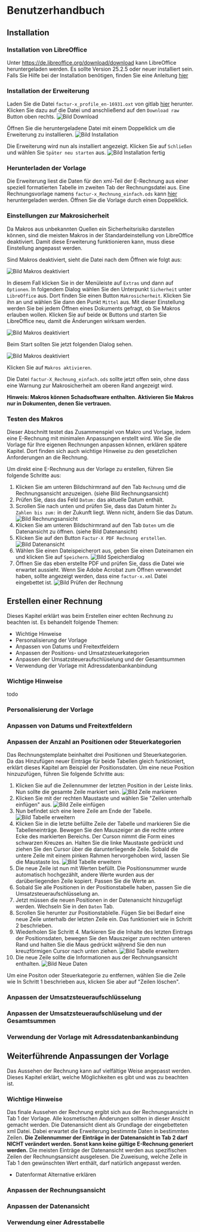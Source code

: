 # Benutzerhandbuch

## Installation

### Installation von LibreOffice

Unter https://de.libreoffice.org/download/download kann LibreOffice heruntergeladen werden. Es sollte Version 25.2.5 oder neuer installiert sein. Falls Sie Hilfe bei der Installation benötigen, finden Sie eine Anleitung [hier](https://de.libreoffice.org/get-help/install-howto/)

### Installation der Erweiterung

Laden Sie die Datei `factur-x_profile_en-16931.oxt` von gitlab [hier](https://github.com/Pityrias/zugferd-facturx-rechnungen-profil-en16931) herunter. Klicken Sie dazu auf die Datei und anschließend auf den `Download raw` Button oben rechts. ![Bild Download](../images/download_oxt.jpg)

Öffnen Sie die heruntergeladene Datei mit einem Doppelklick um die Erweiterung zu installieren.
![Bild Installation](../images/install_oxt.jpg)

Die Erweiterung wird nun als installiert angezeigt. Klicken Sie auf `Schließen` und wählen Sie `Später neu starten` aus.
![Bild Installation fertig](../images/install_oxt2.jpg)

### Herunterladen der Vorlage

Die Erweiterung liest die Daten für den xml-Teil der E-Rechnung aus einer speziell formatierten Tabelle im zweiten Tab der Rechnungsdatei aus. Eine Rechnungsvorlage namens `factur-x_Rechnung_einfach.ods` kann [hier](https://github.com/Pityrias/zugferd-facturx-rechnungen-profil-en16931) heruntergeladen werden. Öffnen Sie die Vorlage durch einen Doppelklick.

### Einstellungen zur Makrosicherheit

Da Makros aus unbekannten Quellen ein Sicherheitsrisiko darstellen können, sind die meisten Makros in der Standardeinstellung von LibreOffice deaktiviert. Damit diese Erweiterung funktionieren kann, muss diese Einstellung angepasst werden.

Sind Makros deaktiviert, sieht die Datei nach dem Öffnen wie folgt aus:

![Bild Makros deaktiviert](../images/activate_macros3.jpg)

In diesem Fall klicken Sie in der Menüleiste auf `Extras` und dann auf `Optionen`. In folgendem Dialog wählen Sie den Unterpunkt `Sicherheit` unter `LibreOffice` aus. Dort finden Sie einen Button `Makrosicherheit`. Klicken Sie ihn an und wählen Sie dann den Punkt `Mittel` aus. Mit dieser Einstellung werden Sie bei jedem Öffnen eines Dokuments gefragt, ob Sie Makros erlauben wollen. Klicken Sie auf beide `OK` Buttons und starten Sie LibreOffice neu, damit die Änderungen wirksam werden.

![Bild Makros deaktiviert](../images/activate_macros2.jpg)

Beim Start sollten Sie jetzt folgenden Dialog sehen.

![Bild Makros deaktiviert](../images/activate_macros.jpg)

Klicken Sie auf `Makros aktivieren`.

Die Datei `factur-X_Rechnung_einfach.ods` sollte jetzt offen sein, ohne dass eine Warnung zur Makrosicherheit am oberen Rand angezeigt wird.

**Hinweis: Makros können Schadsoftware enthalten. Aktivieren Sie Makros nur in Dokumenten, denen Sie vertrauen.**

### Testen des Makros

Dieser Abschnitt testet das Zusammenspiel von Makro und Vorlage, indem eine E-Rechnung mit minimalen Anpassungen erstellt wird. Wie Sie die Vorlage für Ihre eigenen Rechnungen anpassen können, erklären spätere Kapitel. Dort finden sich auch wichtige Hinweise zu den gesetzlichen Anforderungen an die Rechnung.

Um direkt eine E-Rechnung aus der Vorlage zu erstellen, führen Sie folgende Schritte aus:
1. Klicken Sie am unteren Bildschirmrand auf den Tab `Rechnung` umd die Rechnungsansicht anzuzeigen. (siehe Bild Rechnungsansicht)
2. Prüfen Sie, dass das Feld `Datum:` das aktuelle Datum enthält.
3. Scrollen Sie nach unten und prüfen Sie, dass das Datum hinter `Zu Zahlen bis zum:` in der Zukunft liegt. Wenn nicht, ändern Sie das Datum.
![Bild Rechnungsansicht](../images/ansicht_rechnung.jpg)
4. Klicken Sie am unteren Bildschirmrand auf den Tab `Daten` um die Datenansicht zu öffnen. (siehe Bild Datenansicht)
5. Klicken Sie auf den Button `Factur-X PDF Rechnung erstellen`.
![Bild Datenansicht](../images/ansicht_daten.jpg)
6. Wählen Sie einen Dateispeicherort aus, geben Sie einen Dateinamen ein und klicken Sie auf `Speichern`.
![Bild Speicherdialog](../images/rechnung_speichern.jpg)
7. Öffnen Sie das eben erstellte PDF und prüfen Sie, dass die Datei wie erwartet aussieht. Wenn Sie Adobe Acrobat zum Öffnen verwendet haben, sollte angezeigt werden, dass eine `factur-x.xml` Datei eingebettet ist.
![Bild Prüfen der Rechnung](../images/check_rechnung.jpg)

## Erstellen einer Rechnung

Dieses Kapitel erklärt was beim Erstellen einer echten Rechnung zu beachten ist.
Es behandelt folgende Themen:

- Wichtige Hinweise
- Personalisierung der Vorlage
- Anpassen von Datums und Freitextfeldern
- Anpassen der Positions- und Umsatzsteuerkategorien
- Anpassen der Umsatzsteueraufschlüselung und der Gesamtsummen
- Verwendung der Vorlage mit Adressdatenbankanbindung

### Wichtige Hinweise

todo

### Personalisierung der Vorlage

### Anpassen von Datums und Freitextfeldern

### Anpassen der Anzahl an Positionen oder Steuerkategorien

Das Rechnungstemplate beinhaltet drei Positionen und Steuerkategorien. Da das Hinzufügen neuer Einträge für beide Tabellen gleich funktioniert, erklärt dieses Kapitel am Beispiel der Positionsdaten. Um eine neue Position hinzuzufügen, führen Sie folgende Schritte aus:

1. Klicken Sie auf die Zeilennummer der letzten Position in der Leiste links. Nun sollte die gesamte Zeile markiert sein.
![Bild Zeile markieren](../images/position_add0.jpg)
2. Klicken Sie mit der rechten Maustaste und wählen Sie "Zeilen unterhalb einfügen" aus.
![Bild Zeile einfügen](../images/position_add1.jpg)
3. Nun befindet sich eine leere Zeile am Ende der Tabelle.
![Bild Tabelle erweitern](../images/position_add2.jpg)
4. Klicken Sie in die letzte befüllte Zeile der Tabelle und markieren Sie die Tabelleneinträge. Bewegen Sie den Mauszeiger an die rechte untere Ecke des markierten Bereichs. Der Curson nimmt die Form eines schwarzen Kreuzes an. Halten Sie die linke Maustaste gedrückt und ziehen Sie den Cursor über die darunterliegende Zeile. Sobald die untere Zeile mit einem pinken Rahmen hervorgehoben wird, lassen Sie die Maustaste los.
![Bild Tabelle erweitern](../images/position_add3.jpg)
5. Die neue Zeile ist nun mit Werten befüllt. Die Positionsnummer wurde automatisch hochgezählt, andere Werte wurden aus der darüberliegenden Zeile kopiert. Passen Sie die Werte an.
6. Sobald Sie alle Positionen in der Positionstabelle haben, passen Sie die Umsatzsteueraufschlüsselung an.
7. Jetzt müssen die neuen Positionen in der Datenansicht hinzugefügt werden. Wechseln Sie in den `Daten` Tab.
8. Scrollen Sie herunter zur Positionstablelle. Fügen Sie bei Bedarf eine neue Zeile unterhalb der letzten Zeile ein. Das funktioniert wie in Schritt 2 beschrieben.
9. Wiederholen Sie Schritt 4. Markieren Sie die Inhalte des letzten Eintrags der Positionsdaten, bewegen Sie den Mauszeiger zum rechten unteren Rand und halten Sie die Maus gedrückt während Sie den nun kreuzförmigen Cursor nach unten ziehen.
![Bild Tabelle erweitern](../images/position_add4.jpg)
10. Die neue Zeile sollte die Informationen aus der Rechnungsansicht enthalten.
![Bild Neue Daten](../images/position_add5.jpg)

Um eine Positon oder Steuerkategorie zu entfernen, wählen Sie die Zeile wie In Schritt 1 beschrieben aus, klicken Sie aber auf "Zeilen löschen".

### Anpassen der Umsatzsteueraufschlüsselung

### Anpassen der Umsatzsteueraufschlüselung und der Gesamtsummen

### Verwendung der Vorlage mit Adressdatenbankanbindung

## Weiterführende Anpassungen der Vorlage

Das Aussehen der Rechnung kann auf vielfältige Weise angepasst werden. Dieses Kapitel erklärt, welche Möglichkeiten es gibt und was zu beachten ist.

### Wichtige Hinweise

Das finale Aussehen der Rechnung ergibt sich aus der Rechnungsansicht in Tab 1 der Vorlage. Alle kosmetischen Änderungen sollten in dieser Ansicht gemacht werden. Die Datenansicht dient als Grundlage der eingebetteten xml Datei. Dabei erwartet die Erweiterung bestimmte Daten in bestimmten Zeilen. 
**Die Zeilennummer der Einträge in der Datenansicht in Tab 2 darf NICHT verändert werden. Sonst kann keine gültige E-Rechnung generiert werden.** Die meisten Einträge der Datenansicht werden aus spezifischen Zeilen der Rechnungsansicht ausgelesen. Die Zuweisung, welche Zelle in Tab 1 den gewünschten Wert enthält, darf natürlich angepasst werden.

- Datenformat Alternative erklären

### Anpassen der Rechnungsansicht

### Anpassen der Datenansicht

### Verwendung einer Adresstabelle


